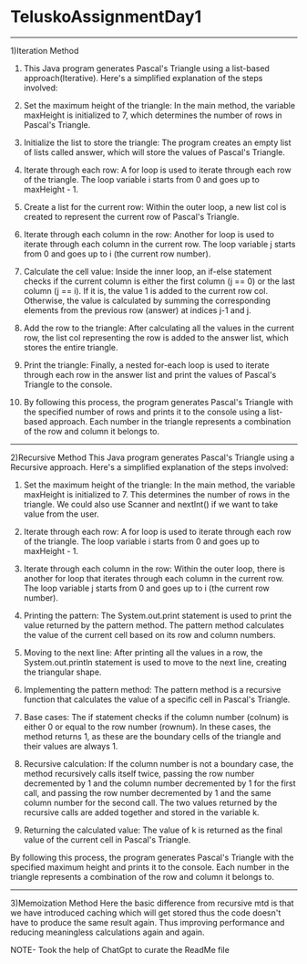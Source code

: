 # TeluskoAssignmentDay1
---------------------------------------------------------------
1)Iteration Method
1. This Java program generates Pascal's Triangle using a list-based approach(Iterative). Here's a simplified explanation of the steps involved:

2. Set the maximum height of the triangle: In the main method, the variable maxHeight is initialized to 7, which determines the number of rows in Pascal's Triangle.

3. Initialize the list to store the triangle: The program creates an empty list of lists called answer, which will store the values of Pascal's Triangle.

4. Iterate through each row: A for loop is used to iterate through each row of the triangle. The loop variable i starts from 0 and goes up to maxHeight - 1.

5. Create a list for the current row: Within the outer loop, a new list col is created to represent the current row of Pascal's Triangle.

6. Iterate through each column in the row: Another for loop is used to iterate through each column in the current row. The loop variable j starts from 0 and goes up to i (the current row number).

7. Calculate the cell value: Inside the inner loop, an if-else statement checks if the current column is either the first column (j == 0) or the last column (j == i). If it is, the value 1 is added to the current row col. Otherwise, the value is calculated by summing the corresponding elements from the previous row (answer) at indices j-1 and j.

8. Add the row to the triangle: After calculating all the values in the current row, the list col representing the row is added to the answer list, which stores the entire triangle.

9. Print the triangle: Finally, a nested for-each loop is used to iterate through each row in the answer list and print the values of Pascal's Triangle to the console.

10. By following this process, the program generates Pascal's Triangle with the specified number of rows and prints it to the console using a list-based approach. Each number in the triangle represents a combination of the row and column it belongs to.

---------------------------------------------------------------------------------------------------------------------------------------
2)Recursive Method
This Java program generates Pascal's Triangle using a Recursive approach. Here's a simplified explanation of the steps involved:

1. Set the maximum height of the triangle: In the main method, the variable maxHeight is initialized to 7. This determines the number of rows in the triangle. We could also use Scanner and nextInt() if we want to take value from the user.

2. Iterate through each row: A for loop is used to iterate through each row of the triangle. The loop variable i starts from 0 and goes up to maxHeight - 1.

3. Iterate through each column in the row: Within the outer loop, there is another for loop that iterates through each column in the current row. The loop variable j starts from 0 and goes up to i (the current row number).

4. Printing the pattern: The System.out.print statement is used to print the value returned by the pattern method. The pattern method calculates the value of the current cell based on its row and column numbers.

5. Moving to the next line: After printing all the values in a row, the System.out.println statement is used to move to the next line, creating the triangular shape.

6. Implementing the pattern method: The pattern method is a recursive function that calculates the value of a specific cell in Pascal's Triangle.

7. Base cases: The if statement checks if the column number (colnum) is either 0 or equal to the row number (rownum). In these cases, the method returns 1, as these are the boundary cells of the triangle and their values are always 1.

8. Recursive calculation: If the column number is not a boundary case, the method recursively calls itself twice, passing the row number decremented by 1 and the column number decremented by 1 for the first call, and passing the row number decremented by 1 and the same column number for the second call. The two values returned by the recursive calls are added together and stored in the variable k.

9. Returning the calculated value: The value of k is returned as the final value of the current cell in Pascal's Triangle.

By following this process, the program generates Pascal's Triangle with the specified maximum height and prints it to the console. Each number in the triangle represents a combination of the row and column it belongs to.

-----------------------------------------------------------------------------------------------------------------------------------
3)Memoization Method
Here the basic difference from recursive mtd is that we have introduced caching which will get stored thus the code doesn't have to produce the same result again. Thus improving performance and reducing meaningless calculations again and again.

NOTE- Took the help of ChatGpt to curate the ReadMe file
